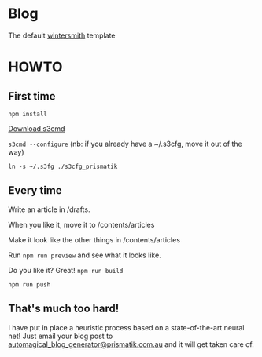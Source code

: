 
# Blog

The default [wintersmith](https://github.com/jnordberg/wintersmith) template
# HOWTO

## First time

`npm install`

[Download s3cmd](http://s3tools.org/download)

`s3cmd --configure` (nb: if you already have a ~/.s3cfg, move it out of the way)

`ln -s ~/.s3fg ./s3cfg_prismatik`

## Every time

Write an article in /drafts.

When you like it, move it to /contents/articles

Make it look like the other things in /contents/articles

Run `npm run preview` and see what it looks like.

Do you like it? Great! `npm run build`

`npm run push`

## That's much too hard!
I have put in place a heuristic process based on a state-of-the-art neural net! Just email your blog post to automagical_blog_generator@prismatik.com.au and it will get taken care of.
